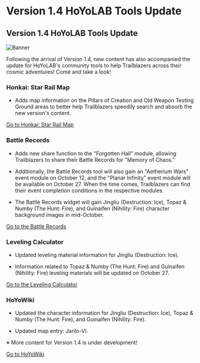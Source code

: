 # Version 1.4 HoYoLAB Tools Update
## Version 1.4 HoYoLAB Tools Update
![Banner](https://sdk.hoyoverse.com/upload/ann/2023/09/28/a6a86170c8393448e923671555220534_2612971029766189236.jpg)

Following the arrival of Version 1.4, new content has also accompanied the update for HoYoLAB's community tools to help Trailblazers across their cosmic adventures! Come and take a look!

### Honkai: Star Rail Map

- Adds map information on the Pillars of Creation and Old Weapon Testing Ground areas to better help Trailblazers speedily search and absorb the new version's content.

[ Go to Honkai: Star Rail Map](https://hoyo.link/71mwCBAd)

### Battle Records

- Adds new share function to the "Forgotten Hall" module, allowing Trailblazers to share their Battle Records for "Memory of Chaos."

- Additionally, the Battle Records tool will also gain an "Aetherium Wars" event module on October 12, and the "Planar Infinity" event module will be available on October 27. When the time comes, Trailblazers can find their event completion conditions in the respective modules.

- The Battle Records widget will gain Jingliu (Destruction: Ice), Topaz & Numby (The Hunt: Fire), and Guinaifen (Nihility: Fire) character background images in mid-October.

[ Go to the Battle Records](https://hoyo.link/3bnwCBAd)

### Leveling Calculator

- Updated leveling material information for Jingliu (Destruction: Ice).

- Information related to Topaz & Numby (The Hunt: Fire) and Guinaifen (Nihility: Fire) leveling materials will be updated on October 27.

[ Go to the Leveling Calculator](https://hoyo.link/3dpwCBAd)

### HoYoWiki

- Updated the character information for Jingliu (Destruction: Ice), Topaz & Numby (The Hunt: Fire), and Guinaifen (Nihility: Fire).

- Updated map entry: Jarilo-VI.

※ More content for Version 1.4 is under development!

[ Go to HoYoWiki](https://hoyo.link/c5lwCBAd)

